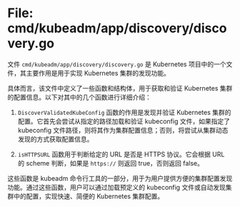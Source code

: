 # File: cmd/kubeadm/app/discovery/discovery.go

文件 `cmd/kubeadm/app/discovery/discovery.go` 是 Kubernetes 项目中的一个文件，其主要作用是用于实现 Kubernetes 集群的发现功能。

具体而言，该文件中定义了一些函数和结构体，用于获取和验证 Kubernetes 集群的配置信息。以下对其中的几个函数进行详细介绍：

1. `DiscoverValidatedKubeConfig` 函数的作用是发现并验证 Kubernetes 集群的配置。它首先会尝试从指定的路径加载和验证 kubeconfig 文件，如果指定了 kubeconfig 文件路径，则将其作为集群配置信息；否则，将尝试从集群动态发现的方式获取配置信息。

2. `isHTTPSURL` 函数用于判断给定的 URL 是否是 HTTPS 协议。它会根据 URL 的 scheme 判断，如果是 `https://` 则返回 true，否则返回 false。

这些函数是 kubeadm 命令行工具的一部分，用于为用户提供方便的集群配置发现功能。通过这些函数，用户可以通过加载预定义的 kubeconfig 文件或自动发现集群中的配置，实现快速、简便的 Kubernetes 集群配置。

